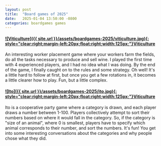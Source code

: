 ```yaml
---
layout: post
title:  "Board games of 2025"
date:   2025-01-04 13:50:00 -0800
categories: boardgames games
---
```




#### [![Viticulture]({{ site.url }}/assets/boardgames-2025/viticulture.jpg){: style="clear:right;margin-left:20px;float:right;width:125px;"}](https://www.amazon.com/dp/B018GRSLK4/)[Viticulture](https://www.amazon.com/dp/B018GRSLK4/)

An interesting worker placement game where your workers farm the fields, do all the tasks necessary to produce and sell wine. I played the first time with 4 experienced players, and I had no idea what I was doing. By the end of the game, I finally caught on to the rules and some strategy. Oh well! It's a little hard to follow at first, but once you get a few rotations in, it becomes a little clearer how to play. Fun, but a little complex. 

#### [![Ito]({{ site.url }}/assets/boardgames-2025/ito.jpg){: style="clear:right;margin-left:20px;float:right;width:125px;"}](https://www.amazon.com/dp/B0DLVFNHD7/)[Viticulture](https://www.amazon.com/dp/B0DLVFNHD7/)

Ito is a cooperative party game where a category is drawn, and each player draws a number between 1-100. Players collectively attempt to sort their numbers based on where it would fall in the category. So, if the category is "size of an animal", where 0 is smallest, players have to specify which animal corresponds to their number, and sort the numbers. It's fun! You get into some interesting conversations about the categories and why people chose what they did.


